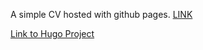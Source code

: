 A simple CV hosted with github pages. 
[LINK](http://lyngesen.github.io)

[Link to Hugo Project](https://github.com/HugoBlox/theme-academic-cv)
